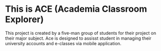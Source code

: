 # This is ACE (Academia Classroom Explorer)

This project is created by a five-man group of students for their project on their major subject. Ace is designed to assisst student in managing their university accounts and e-classes via mobile application.
